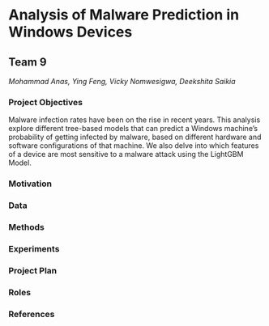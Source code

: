 # Analysis of Malware Prediction in Windows Devices

## Team 9

*Mohammad Anas, Ying Feng, Vicky Nomwesigwa, Deekshita Saikia*

### Project Objectives
Malware infection rates have been on the rise in recent years. This analysis explore different tree-based models that can predict a Windows machine’s probability of getting infected by malware, based on different hardware and software configurations of that machine. We also delve into which features of a device are most sensitive to a malware attack using the LightGBM Model.

### Motivation

### Data

### Methods

### Experiments 

### Project Plan

### Roles 

### References 
